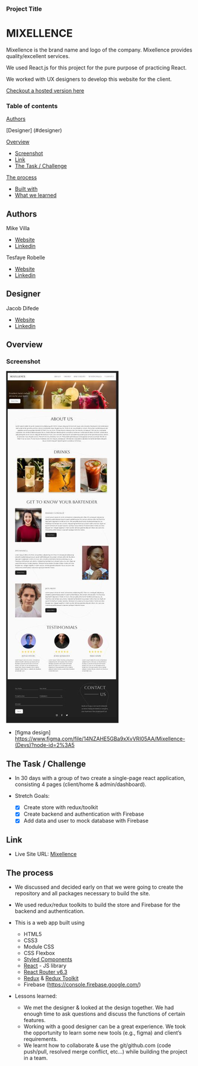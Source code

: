 ### Project Title

# MIXELLENCE

Mixellence is the brand name and logo of the company. Mixellence provides quality/excellent services. <br/>

We used React.js for this project for the pure purpose of practicing React. <br />

We worked with UX designers to develop this website for the client.

[Checkout a hosted version here](https://github.io/mixellence/)

### Table of contents

[Authors](#authors)

[Designer] (#designer)

[Overview](#overview)

- [Screenshot](#screenshot)
- [Link](#link)
- [The Task / Challenge](#the-challenge)

[The process](#the-process)

- [Built with](#built-with)
- [What we learned](#what-we-learned)

## Authors

Mike Villa

- [Website](https://)
- [Linkedin](https://)

Tesfaye Robelle

- [Website](https://github.com/tdebella)
- [Linkedin](https://www.linkedin.com/in/tesfaye-robelle-4a2b7921a/)

## Designer

Jacob Difede

- [Website](https://)
- [Linkedin](https://https://www.linkedin.com/in/jacob-difede-434955221/)

## Overview

### Screenshot

![screenshot](./figmaDesign/design.JPG)

- [figma design] https://www.figma.com/file/14NZAHE5GBa9xXvVRI05AA/Mixellence-(Devs)?node-id=2%3A5

## The Task / Challenge

- In 30 days with a group of two create a single-page react application, consisting 4 pages (client/home & admin/dashboard).

- Stretch Goals:

  - [x] Create store with redux/toolkit
  - [x] Create backend and authentication with Firebase
  - [x] Add data and user to mock database with Firebase

## Link

- Live Site URL: [Mixellence](https://mixellence-67ae5.web.app/)

## The process

- We discussed and decided early on that we were going to create the repository and all packages necessary to build the site. <br/>

- We used redux/redux toolkits to build the store and Firebase for the backend and authentication.

- This is a web app built using

  - HTML5
  - CSS3
  - Module CSS
  - CSS Flexbox
  - [Styled Components](https://styled-components.com/)
  - [React](https://reactjs.org/) - JS library
  - [React Router v6.3](https://reactrouter.com/)
  - [Redux](https://redux.js.org/) & [Redux Toolkit](https://redux-toolkit.js.org/)
  - Firebase (https://console.firebase.google.com/)

- Lessons learned:
  - We met the designer & looked at the design together. We had enough time to ask questions and discuss the functions of certain features.
  - Working with a good designer can be a great experience. We took the opportunity to learn some new tools (e.g., figma) and client’s requirements.
  - We learnt how to collaborate & use the git/github.com (code push/pull, resolved merge conflict, etc...) while building the project in a team.
